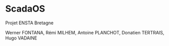 # ScadaOS

Projet ENSTA Bretagne 

Werner FONTANA, Rémi MILHEM, Antoine PLANCHOT, Donatien TERTRAIS, Hugo VADAINE
